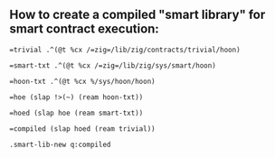 ## How to create a compiled "smart library" for smart contract execution:

`=trivial .^(@t %cx /=zig=/lib/zig/contracts/trivial/hoon)`

`=smart-txt .^(@t %cx /=zig=/lib/zig/sys/smart/hoon)`

`=hoon-txt .^(@t %cx %/sys/hoon/hoon)`

`=hoe (slap !>(~) (ream hoon-txt))`

`=hoed (slap hoe (ream smart-txt))`

`=compiled (slap hoed (ream trivial))`

`.smart-lib-new q:compiled`

